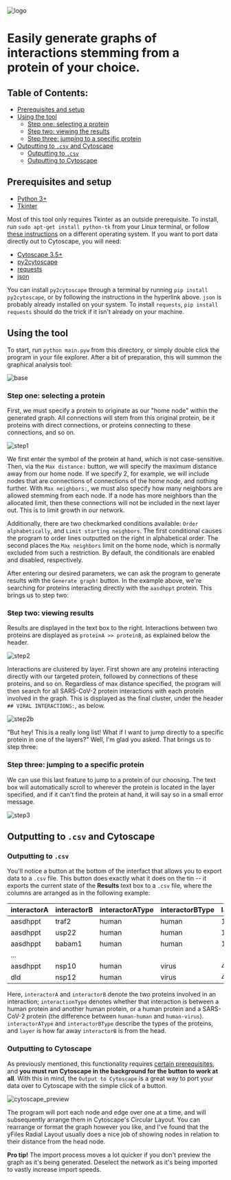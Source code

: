 ![logo](img/logo.png)

# Easily generate graphs of interactions stemming from a protein of your choice.

## Table of Contents:

- [Prerequisites and setup](https://github.com/Craven-Biostat-Lab/SARS-CoV-2-Analysis/tree/main/code/GraphAnalysis#prerequisites-and-setup)
- [Using the tool](https://github.com/Craven-Biostat-Lab/SARS-CoV-2-Analysis/tree/main/code/GraphAnalysis#using-the-tool)
  - [Step one: selecting a protein](https://github.com/Craven-Biostat-Lab/SARS-CoV-2-Analysis/tree/main/code/GraphAnalysis#step-one-selecting-a-protein)
  - [Step two: viewing the results](https://github.com/Craven-Biostat-Lab/SARS-CoV-2-Analysis/tree/main/code/GraphAnalysis#step-two-viewing-results)
  - [Step three: jumping to a specific protein](https://github.com/Craven-Biostat-Lab/SARS-CoV-2-Analysis/tree/main/code/GraphAnalysis#step-three-jumping-to-a-specific-protein)
- [Outputting to `.csv` and Cytoscape](https://github.com/Craven-Biostat-Lab/SARS-CoV-2-Analysis/tree/main/code/GraphAnalysis#outputting-to-csv-and-cytoscape)
  - [Outputting to `.csv`](https://github.com/Craven-Biostat-Lab/SARS-CoV-2-Analysis/tree/main/code/GraphAnalysis#outputting-to-csv)
  - [Outputting to Cytoscape](https://github.com/Craven-Biostat-Lab/SARS-CoV-2-Analysis/tree/main/code/GraphAnalysis#outputting-to-cytoscape)

## Prerequisites and setup

* [Python 3+](https://www.python.org/)
* [Tkinter](https://docs.python.org/3/library/tkinter.html)

Most of this tool only requires Tkinter as an outside prerequisite. To install, run `sudo apt-get install python-tk` from your Linux terminal, or follow [these instructions](https://tkdocs.com/tutorial/install.html) on a different operating system. If you want to port data directly out to Cytoscape, you will need:

* [Cytoscape 3.5+](https://cytoscape.org/)
* [py2cytoscape](https://py2cytoscape.readthedocs.io/en/latest/#installation)
* [requests](https://requests.readthedocs.io/en/master/)
* [json](https://docs.python.org/3/library/json.html)

You can install `py2cytoscape` through a terminal by running `pip install py2cytoscape`, or by following the instructions in the hyperlink above. `json` is probably already installed on your system. To install `requests`, `pip install requests` should do the trick if it isn't already on your machine.

## Using the tool

To start, run `python main.pyw` from this directory, or simply double click the program in your file explorer. After a bit of preparation, this will summon the graphical analysis tool:

![base](img/base.png)

### Step one: selecting a protein

First, we must specify a protein to originate as our "home node" within the generated graph. All connections will stem from this original protein, be it proteins with direct connections, or proteins connecting to these connections, and so on.

![step1](img/step1.png)

We first enter the symbol of the protein at hand, which is not case-sensitive. Then, via the `Max distance:` button, we will specify the maximum distance away from our home node. If we specify 2, for example, we will include nodes that are connections of connections of the home node, and nothing further. With `Max neighbors:`, we must also specify how many neighbors are allowed stemming from each node. If a node has more neighbors than the allocated limit, then these connections will not be included in the next layer out. This is to limit growth in our network.

Additionally, there are two checkmarked conditions available: `Order alphabetically`, and `Limit starting neighbors`. The first conditional causes the program to order lines outputted on the right in alphabetical order. The second places the `Max neighbors` limit on the home node, which is normally excluded from such a restriction. By default, the conditionals are enabled and disabled, respectively.

After entering our desired parameters, we can ask the program to generate results with the `Generate graph!` button. In the example above, we're searching for proteins interacting directly with the `aasdhppt` protein. This brings us to step two:

### Step two: viewing results

Results are displayed in the text box to the right. Interactions between two proteins are displayed as `proteinA >> proteinB`, as explained below the header.

![step2](img/step2.png)

Interactions are clustered by layer. First shown are any proteins interacting directly with our targeted protein, followed by connections of these proteins, and so on. Regardless of max distance specified, the program will then search for all SARS-CoV-2 protein interactions with each protein involved in the graph. This is displayed as the final cluster, under the header `## VIRAL INTERACTIONS:`, as below.

![step2b](img/step2b.png)

"But hey! This is a really long list! What if I want to jump directly to a specific protein in one of the layers?" Well, I'm glad you asked. That brings us to step three:

### Step three: jumping to a specific protein

We can use this last feature to jump to a protein of our choosing. The text box will automatically scroll to wherever the protein is located in the layer specified, and if it can't find the protein at hand, it will say so in a small error message.

![step3](img/step3.png)

## Outputting to `.csv` and Cytoscape

### Outputting to `.csv`

You'll notice a button at the bottom of the interfact that allows you to export data to a `.csv` file. This button does exactly what it does on the tin -- it exports the current state of the **Results** text box to a `.csv` file, where the columns are arranged as in the following example:

| interactorA | interactorB | interactorAType | interactorBType | layer | interactionType |
| ----------- | ----------- | --------------- | --------------- | ----- | --------------- |
| aasdhppt    | traf2       | human           | human           | 1     | human-human     |
| aasdhppt    | usp22       | human           | human           | 1     | human-human     |
| aasdhppt    | babam1      | human           | human           | 1     | human-human     |
| ...         |             |                 |                 |       |                 |
| aasdhppt    | nsp10       | human           | virus           | 4     | human-virus     |
| dld         | nsp12       | human           | virus           | 4     | human-virus     |

Here, `interactorA` and `interactorB` denote the two proteins involved in an interaction; `interactionType` denotes whether that interaction is between a human protein and another human protein, or a human protein and a SARS-CoV-2 protein (the difference between `human-human` and `human-virus`). `interactorAType` and `interactorBType` describe the types of the proteins, and `layer` is how far away `interactorB` is from the head.

### Outputting to Cytoscape

As previously mentioned, this functionality requires [certain prerequisites](https://github.com/Craven-Biostat-Lab/SARS-CoV-2-Analysis/tree/main/code/GraphAnalysis#porting-to-cytoscape), and **you must run Cytoscape in the background for the button to work at all**. With this in mind, the `Output to Cytoscape` is a great way to port your data over to Cytoscape with the simple click of a button.

![cytoscape_preview](img/cytoscape.png)

The program will port each node and edge over one at a time, and will subsequently arrange them in Cytoscape's Circular Layout. You can rearrange or format the graph however you like, and I've found that the yFiles Radial Layout usually does a nice job of showing nodes in relation to their distance from the head node.

**Pro tip!** The import process moves a lot quicker if you don't preview the graph as it's being generated. Deselect the network as it's being imported to vastly increase import speeds.

